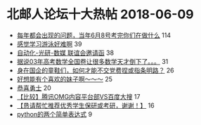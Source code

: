 # 北邮人论坛十大热帖 2018-06-09

- [每年都会出现的问题，当年6月8号考完你们在做什么](https://bbs.byr.cn/article/Talking/6011228) 114
- [感觉学习游泳好难啊](https://bbs.byr.cn/article/Swim/125862) 39
- [自动化-光研-数媒 联谊会邀请函](https://bbs.byr.cn/article/Friends/1873098) 38
- [据说03年高考数学全国卷让很多数学天才倒下了。。。](https://bbs.byr.cn/article/Picture/3214107) 31
- [身在国企的童鞋们，如何才能不交党费捏或指条明路？](https://bbs.byr.cn/article/WorkLife/1104021) 26
- [好想能有个喜欢的妹子啊～～～](https://bbs.byr.cn/article/Feeling/3062115) 25
- [恭喜勇士](https://bbs.byr.cn/article/Basketball/608880) 20
- [【比较】腾讯OMG内容平台部VS百度大搜](https://bbs.byr.cn/article/Job/1975423) 17
- [【恳请帮忙推荐优秀学生保研或考研，谢谢！】](https://bbs.byr.cn/article/AimGraduate/1144142) 16
- [python的两个简单表达式](https://bbs.byr.cn/article/Python/22106) 9


